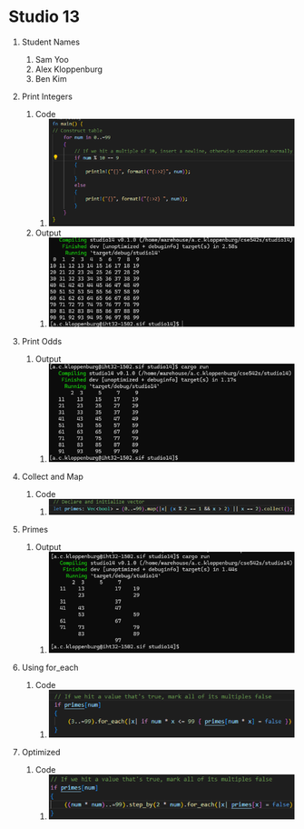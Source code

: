 # Studio 13

1. Student Names
    1. Sam Yoo
    2. Alex Kloppenburg
    3. Ben Kim

2. Print Integers
    1. Code
        1. ![alt text](images/2-1.png)
    2. Output
        1. ![alt text](images/2-2.png)

3. Print Odds
    1. Output
        1. ![alt text](images/3-1.png)

4. Collect and Map
    1. Code
        1. ![alt text](images/4-1.png)

5. Primes
    1. Output
        1. ![alt text](images/5-1.png)

6. Using for_each
    1. Code
        1. ![alt text](images/6-1.png)

7. Optimized
    1. Code
        1. ![alt text](images/7-1.png)
